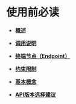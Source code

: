 # 使用前必读<a name="ZH-CN_TOPIC_0113746485"></a>

-   **[概述](概述.md)**  

-   **[调用说明](调用说明.md)**  

-   **[终端节点（Endpoint）](终端节点（Endpoint）.md)**  

-   **[约束限制](约束限制.md)**  

-   **[基本概念](基本概念.md)**  

-   **[API版本选择建议](API版本选择建议.md)**  


